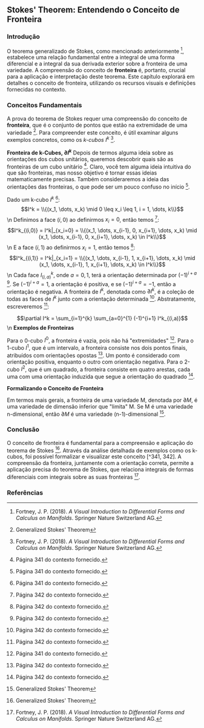 ## Stokes' Theorem: Entendendo o Conceito de Fronteira

### Introdução
O teorema generalizado de Stokes, como mencionado anteriormente [^337], estabelece uma relação fundamental entre a integral de uma forma diferencial e a integral da sua derivada exterior sobre a fronteira de uma variedade. A compreensão do conceito de **fronteira** é, portanto, crucial para a aplicação e interpretação deste teorema. Este capítulo explorará em detalhes o conceito de fronteira, utilizando os recursos visuais e definições fornecidas no contexto.

### Conceitos Fundamentais

A prova do teorema de Stokes requer uma compreensão do conceito de **fronteira**, que é o conjunto de pontos que estão na extremidade de uma variedade [^CONTEXTO]. Para compreender este conceito, é útil examinar alguns exemplos concretos, como os *k-cubos* $I^k$ [^337].

**Fronteira de k-Cubes, $\partial I^k$**
Depois de termos alguma ideia sobre as orientações dos cubos unitários, queremos descobrir quais são as fronteiras de um cubo unitário [^341]. Claro, você tem alguma ideia intuitiva do que são fronteiras, mas nosso objetivo é tornar essas ideias matematicamente precisas. Também consideraremos a ideia das orientações das fronteiras, o que pode ser um pouco confuso no início [^341].

Dado um k-cubo $I^k$ [^341]:
$$I^k = \\{(x_1, \dots, x_k) \mid 0 \leq x_i \leq 1, i = 1, \dots, k\\}$$\n
Definimos a face $(i,0)$ ao definirmos $x_i = 0$, então temos [^342]:
$$I^k_{(i,0)} = I^k|_{x_i=0} = \\{(x_1, \dots, x_{i-1}, 0, x_{i+1}, \dots, x_k) \mid (x_1, \dots, x_{i-1}, 0, x_{i+1}, \dots, x_k) \in I^k\\}$$\n
E a face $(i,1)$ ao definirmos $x_i = 1$, então temos [^342]:
$$I^k_{(i,1)} = I^k|_{x_i=1} = \\{(x_1, \dots, x_{i-1}, 1, x_{i+1}, \dots, x_k) \mid (x_1, \dots, x_{i-1}, 1, x_{i+1}, \dots, x_k) \in I^k\\}$$\n
Cada face $I^k_{(i,a)}$, onde $a = 0,1$, terá a orientação determinada por $(-1)^{i+a}$ [^342]. Se $(-1)^{i+a} = 1$, a orientação é positiva, e se $(-1)^{i+a} = -1$, então a orientação é negativa. A fronteira de $I^k$, denotada como $\partial I^k$, é a coleção de todas as faces de $I^k$ junto com a orientação determinada [^342]. Abstratamente, escreveremos [^342]:

$$\partial I^k = \sum_{i=1}^{k} \sum_{a=0}^{1} (-1)^{i+1} I^k_{(i,a)}$$\n
**Exemplos de Fronteiras**

Para o 0-cubo $I^0$, a fronteira é vazia, pois não há "extremidades" [^341].
Para o 1-cubo $I^1$, que é um intervalo, a fronteira consiste nos dois pontos finais, atribuídos com orientações opostas [^342]. Um ponto é considerado com orientação positiva, enquanto o outro com orientação negativa.
Para o 2-cubo $I^2$, que é um quadrado, a fronteira consiste em quatro arestas, cada uma com uma orientação induzida que segue a orientação do quadrado [^342].

**Formalizando o Conceito de Fronteira**

Em termos mais gerais, a fronteira de uma variedade M, denotada por $\partial M$, é uma variedade de dimensão inferior que "limita" M. Se M é uma variedade n-dimensional, então $\partial M$ é uma variedade (n-1)-dimensional [^CONTEXTO].

### Conclusão
O conceito de fronteira é fundamental para a compreensão e aplicação do teorema de Stokes [^CONTEXTO]. Através da análise detalhada de exemplos como os k-cubos, foi possível formalizar e visualizar este conceito [^341, 342]. A compreensão da fronteira, juntamente com a orientação correta, permite a aplicação precisa do teorema de Stokes, que relaciona integrais de formas diferenciais com integrais sobre as suas fronteiras [^337].

### Referências
[^337]: Fortney, J. P. (2018). *A Visual Introduction to Differential Forms and Calculus on Manifolds*. Springer Nature Switzerland AG.
[^341]: Página 341 do contexto fornecido.
[^342]: Página 342 do contexto fornecido.
[^CONTEXTO]: Generalized Stokes' Theorem

<!-- END -->
